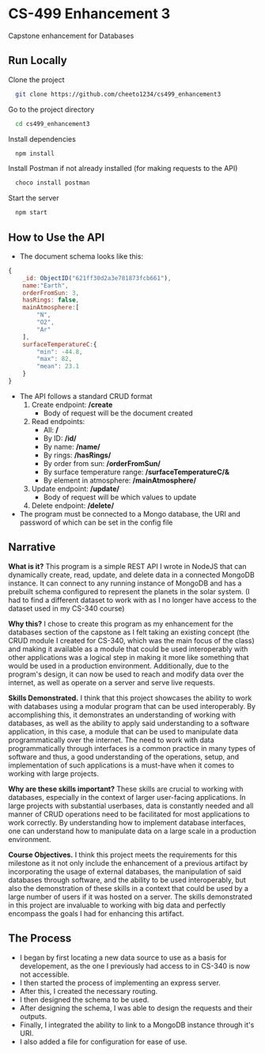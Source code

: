 
# CS-499 Enhancement 3

Capstone enhancement for Databases
## Run Locally

Clone the project

```bash
  git clone https://github.com/cheeto1234/cs499_enhancement3
```

Go to the project directory

```bash
  cd cs499_enhancement3
```

Install dependencies

```bash
  npm install
```

Install Postman if not already installed (for making requests to the API)

```bash
  choco install postman
```

Start the server

```bash
  npm start
```
## How to Use the API
- The document schema looks like this:
```javascript
{
    _id: ObjectID("621ff30d2a3e781873fcb661"),
    name:"Earth",
    orderFromSun: 3,
    hasRings: false,
    mainAtmosphere:[
        "N",
        "O2",
        "Ar"
    ],
    surfaceTemperatureC:{
        "min": -44.8,
        "max": 82,
        "mean": 23.1
    }
}
```
- The API follows a standard CRUD format
    1. Create endpoint: **/create**
        - Body of request will be the document created
    2. Read endpoints:
        - All: **/**
        - By ID: **/id/<id int>**
        - By name: **/name/<name string>**
        - By rings: **/hasRings/<rings boolean>**
        - By order from sun: **/orderFromSun/<order int>**
        - By surface temperature range: **/surfaceTemperatureC/<low int>&<high int>**
        - By element in atmosphere: **/mainAtmosphere/<element string>**
    3. Update endpoint: **/update/<id int>**
        - Body of request will be which values to update
    4. Delete endpoint: **/delete/<id int>**
- The program must be connected to a Mongo database, the URI and password of which can be set in the config file

## Narrative
**What is it?** This program is a simple REST API I wrote in NodeJS that can dynamically
create, read, update, and delete data in a connected MongoDB instance. It can connect to
any running instance of MongoDB and has a prebuilt schema configured to represent the planets
in the solar system. (I had to find a different dataset to work with as I no longer have
access to the dataset used in my CS-340 course)

**Why this?** I chose to create this program as my enhancement for the databases section of
the capstone as I felt taking an existing concept (the CRUD module I created for CS-340, which
was the main focus of the class) and making it available as a module that could be used interoperably
with other applications was a logical step in making it more like something that would be used in a
production environment. Additionally, due to the program's design, it can now be used to reach and modify data
over the internet, as well as operate on a server and serve live requests.

**Skills Demonstrated.** I think that this project showcases the ability to work with databases
using a modular program that can be used interoperably. By accomplishing this, it demonstrates
an understanding of working with databases, as well as the ability to apply said understanding
to a software application, in this case, a module that can be used to manipulate data programmatically
over the internet. The need to work with data programmatically through interfaces is a common practice
in many types of software and thus, a good understanding of the operations, setup, and implementation
of such applications is a must-have when it comes to working with large projects.

**Why are these skills important?** These skills are crucial to working with databases, especially
in the context of larger user-facing applications. In large projects with substantial userbases, data
is constantly needed and all manner of CRUD operations need to be facilitated for most
applications to work correctly. By understanding how to implement database interfaces, one can understand
how to manipulate data on a large scale in a production environment.

**Course Objectives.** I think this project meets the requirements for this milestone as it
not only include the enhancement of a previous artifact by incorporating
the usage of external databases, the manipulation of said databases through software, and
the ability to be used interoperably, but also the demonstration of these skills in a context
that could be used by a large number of users if it was hosted on a server. The skills demonstrated
in this project are invaluable to working with big data and perfectly encompass the goals I
had for enhancing this artifact.
## The Process

- I began by first locating a new data source to use as a basis for developement, as the one I previously had access to in CS-340 is now not accessible.
- I then started the process of implementing an express server.
- After this, I created the necessary routing.
- I then designed the schema to be used.
- After designing the schema, I was able to design the requests and their outputs.
- Finally, I integrated the ability to link to a MongoDB instance through it's URI.
- I also added a file for configuration for ease of use.

